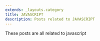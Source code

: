 ```yaml
---
extends: _layouts.category
title: JAVASCRIPT
description: Posts related to JAVASCRIPT
---
```


These posts are all related to javascript
